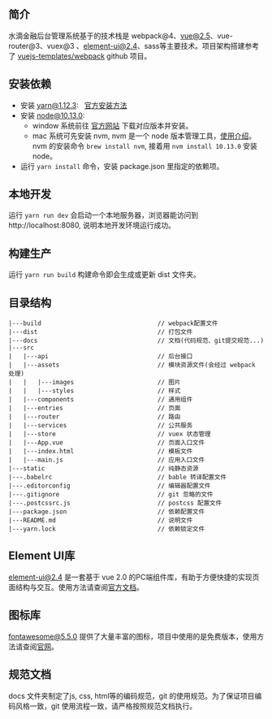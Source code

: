 ## 简介 ##
水滴金融后台管理系统基于的技术栈是 webpack@4、vue@2.5、vue-router@3、vuex@3
、element-ui@2.4、sass等主要技术。项目架构搭建参考了 [vuejs-templates/webpack](https://github.com/vuejs-templates/webpack) github 项目。


## 安装依赖 ##
- 安装 yarn@1.12.3: &nbsp; [官方安装方法](https://www.yarnpkg.com/zh-Hans/docs/install#mac-stable)
- 安装 node@10.13.0: 
  - window 系统前往 [官方网站](https://nodejs.org/en/download/) 下载对应版本并安装。
  - mac 系统可先安装 nvm, nvm 是一个 node 版本管理工具，[使用介绍](https://github.com/creationix/nvm/blob/master/README.md)。nvm 的安装命令 `brew install nvm`, 接着用 `nvm install 10.13.0` 安装 node。
- 运行 `yarn install` 命令，安装 package.json 里指定的依赖项。
   

## 本地开发 ##
运行 `yarn run dev` 会启动一个本地服务器，浏览器能访问到 http://localhost:8080, 说明本地开发环境运行成功。


## 构建生产 ##
运行 `yarn run build` 构建命令即会生成或更新 dist 文件夹。


## 目录结构 ##
    |---build                                // webpack配置文件
    |---dist                                 // 打包文件
    |---docs                                 // 文档(代码规范、git提交规范...)
    |---src 
    |   |---api                              // 后台接口 
    |   |---assets                           // 模块资源文件(会经过 webpack 处理)
    |   |   |---images                       // 图片
    |   |   |---styles                       // 样式
    |   |---components                       // 通用组件
    |   |---entries                          // 页面
    |   |---router                           // 路由
    |   |---services                         // 公共服务
    |   |---store                            // vuex 状态管理
    |   |---App.vue                          // 页面入口文件
    |   |---index.html                       // 模板文件
    |   |---main.js                          // 应用入口文件
    |---static                               // 纯静态资源
    |---.babelrc                             // bable 转译配置文件
    |---.editorconfig                        // 编辑器配置文件
    |---.gitignore                           // git 忽略的文件
    |---.postcssrc.js                        // postcss 配置文件
    |---package.json                         // 依赖配置文件
    |---README.md                            // 说明文件  
    |---yarn.lock                            // 依赖锁定文件
  

## Element UI库 ##
element-ui@2.4 是一套基于 vue 2.0 的PC端组件库，有助于方便快捷的实现页面结构与交互。使用方法请查阅[官方文档](http://element.eleme.io/#/zh-CN)。


## 图标库 ##
fontawesome@5.5.0 提供了大量丰富的图标，项目中使用的是免费版本，使用方法请查阅[官网](https://fontawesome.com/icons)。


## 规范文档 ##
docs 文件夹制定了js, css, html等的编码规范，git 的使用规范。为了保证项目编码风格一致，git 使用流程一致，请严格按照规范文档执行。

